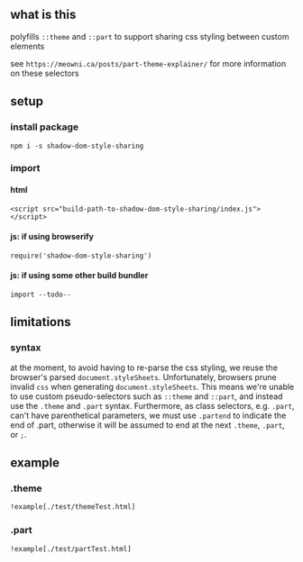 ## what is this

polyfills `::theme` and `::part` to support sharing css styling between custom elements

see `https://meowni.ca/posts/part-theme-explainer/` for more information on these selectors

## setup

### install package

`npm i -s shadow-dom-style-sharing`

### import

#### html

`<script src="build-path-to-shadow-dom-style-sharing/index.js"></script>`

#### js: if using browserify

`require('shadow-dom-style-sharing')`

#### js: if using some other build bundler

`import --todo--`

## limitations

### syntax

at the moment, to avoid having to re-parse the css styling, we reuse the browser's parsed `document.styleSheets`. Unfortunately, browsers prune invalid `css` when generating `document.styleSheets`. This means we're unable to use custom pseudo-selectors such as `::theme` and `::part`, and instead use the `.theme` and `.part` syntax. Furthermore, as class selectors, e.g. `.part`, can't have parenthetical parameters, we must use `.partend` to indicate the end of .part, otherwise it will be assumed to end at the next `.theme`, `.part`, or `;`.

## example

### .theme

```html
!example[./test/themeTest.html]
```

### .part

```html
!example[./test/partTest.html]
```
